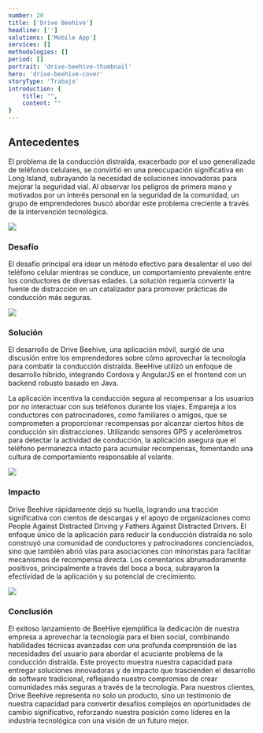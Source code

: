 ```yaml
---
number: 20
title: ['Drive Beehive']
headline: ['']
solutions: ['Mobile App']
services: []
methodologies: []
period: []
portrait: 'drive-beehive-thumbnail'
hero: 'drive-beehive-cover'
storyType: 'Trabajo'
introduction: {
    title: "",
    content: ""
}
---
```


## Antecedentes

El problema de la conducción distraída, exacerbado por el uso generalizado de teléfonos celulares, se convirtió en una preocupación significativa en Long Island, subrayando la necesidad de soluciones innovadoras para mejorar la seguridad vial. Al observar los peligros de primera mano y motivados por un interés personal en la seguridad de la comunidad, un grupo de emprendedores buscó abordar este problema creciente a través de la intervención tecnológica.

![](/work/drive-beehive-figure-01.jpg)

### Desafío

El desafío principal era idear un método efectivo para desalentar el uso del teléfono celular mientras se conduce, un comportamiento prevalente entre los conductores de diversas edades. La solución requería convertir la fuente de distracción en un catalizador para promover prácticas de conducción más seguras.

![](/work/drive-beehive-figure-02.png)


### Solución

El desarrollo de Drive Beehive, una aplicación móvil, surgió de una discusión entre los emprendedores sobre cómo aprovechar la tecnología para combatir la conducción distraída. BeeHive utilizó un enfoque de desarrollo híbrido, integrando Cordova y AngularJS en el frontend con un backend robusto basado en Java.

La aplicación incentiva la conducción segura al recompensar a los usuarios por no interactuar con sus teléfonos durante los viajes. Empareja a los conductores con patrocinadores, como familiares o amigos, que se comprometen a proporcionar recompensas por alcanzar ciertos hitos de conducción sin distracciones. Utilizando sensores GPS y acelerómetros para detectar la actividad de conducción, la aplicación asegura que el teléfono permanezca intacto para acumular recompensas, fomentando una cultura de comportamiento responsable al volante.


![](/work/drive-beehive-figure-03.png)

### **Impacto**

Drive Beehive rápidamente dejó su huella, logrando una tracción significativa con cientos de descargas y el apoyo de organizaciones como People Against Distracted Driving y Fathers Against Distracted Drivers. El enfoque único de la aplicación para reducir la conducción distraída no solo construyó una comunidad de conductores y patrocinadores concienciados, sino que también abrió vías para asociaciones con minoristas para facilitar mecanismos de recompensa directa. Los comentarios abrumadoramente positivos, principalmente a través del boca a boca, subrayaron la efectividad de la aplicación y su potencial de crecimiento.

 ![](/work/drive-beehive-figure-04.png)


### Conclusión

El exitoso lanzamiento de BeeHive ejemplifica la dedicación de nuestra empresa a aprovechar la tecnología para el bien social, combinando habilidades técnicas avanzadas con una profunda comprensión de las necesidades del usuario para abordar el acuciante problema de la conducción distraída. Este proyecto muestra nuestra capacidad para entregar soluciones innovadoras y de impacto que trascienden el desarrollo de software tradicional, reflejando nuestro compromiso de crear comunidades más seguras a través de la tecnología. Para nuestros clientes, Drive Beehive representa no solo un producto, sino un testimonio de nuestra capacidad para convertir desafíos complejos en oportunidades de cambio significativo, reforzando nuestra posición como líderes en la industria tecnológica con una visión de un futuro mejor.